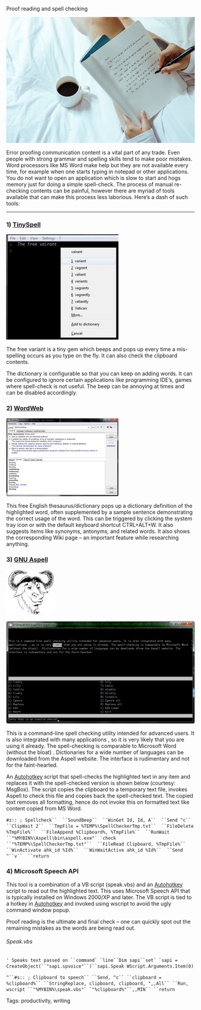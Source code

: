 Proof reading and spell checking

![spellcheck-title](assets/spellcheck-title.jpg)

Error proofing communication content is a vital part of any trade. Even people with strong grammar and spelling skills tend to make poor mistakes. Word processors like MS Word make help but they are not available every time, for example when one starts typing in notepad or other applications. You do not want to open an application which is slow to start and hogs memory just for doing a simple spell-check. The process of manual re-checking contents can be painful, however there are myriad of tools available that can make this process less laborious. Here’s a dash of such tools:

---



### 1) [TinySpell](http://tinyspell.numerit.com/)

![spellcheck-tinyspell](assets/spellcheck-tinyspell.jpg)

The free variant is a tiny gem which beeps and pops up every time a mis-spelling occurs as you type on the fly. It can also check the clipboard contents.

The dictionary is configurable so that you can keep on adding words. It can be configured to ignore certain applications like programming IDE’s, games where spell-check is not useful. The beep can be annoying at times and can be disabled accordingly.

### 2) [WordWeb](http://wordweb.info/free/)

![spellcheck-wordweb](assets/spellcheck-wordweb.jpg)

This free English thesaurus/dictionary pops up a dictionary definition of the highlighted word, often supplemented by a sample sentence demonstrating the correct usage of the word. This can be triggered by clicking the system tray icon or with the default keyboard shortcut CTRL+ALT+W. It also suggests items like synonyms, antonyms, and related words. It also shows the corresponding Wiki page – an important feature while researching anything.

### 3) [GNU Aspell](http://aspell.net/win32/)

![spellcheck-gnu-icon](assets/spellcheck-gnu-icon.jpg)

![spellcheck-aspell](assets/spellcheck-aspell.jpg)



This is a command-line spell checking utility intended for advanced users. It is also integrated with many applications , so it is very likely that you are using it already. The spell-checking is comparable to Microsoft Word (without the bloat) . Dictionaries for a wide number of languages can be downloaded from the Aspell website. The interface is rudimentary and not for the faint-hearted.

An [Autohotkey](http://www.autohotkey.com/) script that spell-checks the highlighted text in any item and replaces it with the spell-checked version is shown below (courtesy: MsgBox). The script copies the clipboard to a temporary text file, invokes Aspell to check this file and copies back the spell-checked text. The copied text removes all formatting, hence do not invoke this on formatted text like content copied from MS Word.

```shell
#z:: ; Spellcheck``  ``SoundBeep``  ``WinGet Id, Id, A``  ``Send ^c``  ``ClipWait 2``  ``TmpFile = %TEMP%\SpellCheckerTmp.txt``  ``FileDelete %TmpFile%``  ``FileAppend %Clipboard%, %TmpFile%``  ``RunWait ``"%MYBIN%\Aspell\bin\aspell.exe"` `check ``"%TEMP%\SpellCheckerTmp.txt"``  ``FileRead Clipboard, %TmpFile%``  ``WinActivate ahk_id %Id%``  ``WinWaitActive ahk_id %Id%``  ``Send ^``v``  ``return
```

### 4) Microsoft Speech API

This tool is a combination of a VB script (speak.vbs) and an [Autohotkey](http://www.autohotkey.com/) script to read out the highlighted text. This uses Microsoft Speech API that is typically installed on Windows 2000/XP and later. The VB script is tied to a hotkey in [Autohotkey](http://www.autohotkey.com/) and invoked using wscript to avoid the ugly command window popup.

Proof reading is the ultimate and final check – one can quickly spot out the remaining mistakes as the words are being read out.

###### Speak.vbs

```visual basic
' Speaks text passed on ``command` `line``Dim sapi``set` `sapi = CreateObject(``"sapi.spvoice"``)``sapi.Speak WScript.Arguments.Item(0)
```

```visual basic
^``#s:: ; Clipboard to speech`` ``Send, ^c`` ``clipboard = %clipboard%`` ``StringReplace, clipboard, clipboard, ",,All`` ``Run, wscript ``"%MYBIN%\speak.vbs"` `"%clipboard%"``,,MIN`` ``return
```

Tags: productivity, writing

